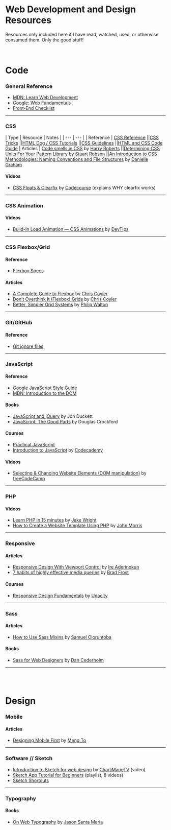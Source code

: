 # Web Development and Design Resources

Resources only included here if I have read, watched, used, or otherwise consumed them. Only the good stuff!

<br>

# Code

### General Reference

* [MDN: Learn Web Development](https://developer.mozilla.org/en-US/docs/Learn)
* [Google: Web Fundamentals](https://developers.google.com/web/fundamentals/)
* [Front-End Checklist](https://github.com/thedaviddias/Front-End-Checklist)

- - - 

### CSS

| Type | Resource | Notes |
| --- | --- |
| Reference | [CSS Reference](http://cssreference.io/)
||[CSS Tricks](https://css-tricks.com/)
||[HTML Dog / CSS Tutorials](http://htmldog.com/guides/css/)
||[CSS Guidelines](https://cssguidelin.es/)
||[HTML and CSS Code Guide](http://codeguide.co)
| Articles | [Code smells in CSS](https://csswizardry.com/2012/11/code-smells-in-css) by [Harry Roberts](https://csswizardry.com)
||[Determining CSS Units For Your Pattern Library](http://www.alwaystwisted.com/articles/determining-css-units-for-your-pattern-library) by [Stuart Robson](http://www.alwaystwisted.com/)
||[An Introduction to CSS Methodologies: Naming Conventions and File Structures](https://codepen.io/hidanielle/post/css-methodologies-naming-conventions-and-file-structures) by [Danielle Graham](https://codepen.io/hidanielle/posts/popular/)

#### Videos
* [CSS Floats & Clearfix](https://www.youtube.com/watch?v=b92sObtQGzA&feature=youtu.be) by [Codecourse](https://www.youtube.com/user/phpacademy/featured) (explains WHY clearfix works)

- - - 

### CSS Animation

#### Videos
* [Build-In Load Animation — CSS Animations](https://www.youtube.com/watch?v=AWAnrQCYsVM&t=11s) by [DevTips](https://www.youtube.com/channel/UCyIe-61Y8C4_o-zZCtO4ETQ)

- - - 

### CSS Flexbox/Grid

#### Reference
* [Flexbox Specs](https://www.w3.org/TR/css-flexbox/)

#### Articles
* [A Complete Guide to Flexbox](https://css-tricks.com/snippets/css/a-guide-to-flexbox/) by [Chris Coyier](https://css-tricks.com)
* [Don’t Overthink It (Flexbox) Grids](https://css-tricks.com/dont-overthink-flexbox-grids/) by [Chris Coyier](https://css-tricks.com)
* [Better, Simpler Grid Systems](https://philipwalton.github.io/solved-by-flexbox/demos/grids/) by [Philip Walton](https://philipwalton.com/)

- - - 

### Git/GitHub

#### Reference

* [Git ignore files](https://help.github.com/articles/ignoring-files/)

- - - 

### JavaScript

#### Reference
* [Google JavaScript Style Guide](https://google.github.io/styleguide/jsguide.html)
* [MDN: Introduction to the DOM](https://developer.mozilla.org/en-US/docs/Web/API/Document_Object_Model/Introduction)

#### Books
* [JavaScript and jQuery](http://javascriptbook.com/) by Jon Duckett
* [JavaScript: The Good Parts](http://shop.oreilly.com/product/9780596517748.do) by Douglas Crockford

#### Courses
* [Practical JavaScript](https://watchandcode.com/p/practical-javascript)
* [Introduction to JavaScript](https://www.codecademy.com/learn/introduction-to-javascript) by [Codecademy](https://www.codecademy.com)

#### Videos
* [Selecting & Changing Website Elements (DOM manipulation)](https://www.youtube.com/watch?v=eaLKqoB9Fu0) by [freeCodeCamp](https://www.youtube.com/channel/UC8butISFwT-Wl7EV0hUK0BQ)

- - - 

### PHP

#### Videos
* [Learn PHP in 15 minutes](https://www.youtube.com/watch?v=ZdP0KM49IVk) by [Jake Wright](https://www.youtube.com/user/jaketvee/videos)
* [How to Create a Website Template Using PHP](https://www.youtube.com/watch?v=lUFXLHqi-uQ) by [John Morris](https://www.youtube.com/channel/UCFh7FvnJ_0sVP4V0rZe6AaA)

- - - 

### Responsive

#### Articles
* [Responsive Design With Viewport Control](https://bitsofco.de/responsive-design-viewport/) by [Ire Aderinokun](https://bitsofco.de/)
* [7 habits of highly effective media queries](http://bradfrost.com/blog/post/7-habits-of-highly-effective-media-queries/) by [Brad Frost](http://bradfrost.com/)

#### Courses
* [Responsive Design Fundamentals](https://classroom.udacity.com/courses/ud893) by [Udacity](https://classroom.udacity.com)

- - - 

### Sass

#### Articles
* [How to Use Sass Mixins](https://scotch.io/tutorials/how-to-use-sass-mixins) by [Samuel Oloruntoba](https://twitter.com/kayandrae07)

#### Books
* [Sass for Web Designers](https://abookapart.com/products/sass-for-web-designers) by [Dan Cederholm](http://simplebits.com/)

- - - 

<br><br>

# Design

### Mobile

#### Articles
* [Designing Mobile First](https://medium.com/design-with-sketch/designing-mobile-first-a082d2b4a4c8) by [Meng To](https://medium.com/@mengto)

- - -

### Software // Sketch
* [Introduction to Sketch for web design](https://www.youtube.com/watch?v=BoYNYIp_cfY&t) by [CharliMarieTV](https://www.youtube.com/channel/UCScRSwdX0t31gjk3MYXIuYQ) (video)
* [Sketch App Tutorial for Beginners](https://www.youtube.com/watch?v=GoO1VMjJ9fk&list=PLZS9rF0GCDI4ulUDut3rt5QrgOd_RW-mJ) (playlist, 8 videos)
* [Sketch Shortcuts](http://sketchshortcuts.com/)

- - - 

### Typography

#### Books
* [On Web Typography](https://abookapart.com/products/on-web-typography) by [Jason Santa Maria](http://jasonsantamaria.com/)
